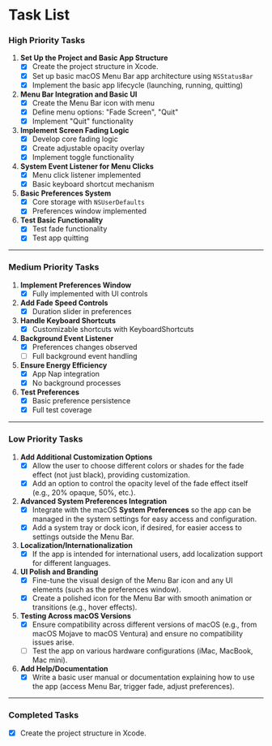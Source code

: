 # Task List

### **High Priority Tasks**
1. **Set Up the Project and Basic App Structure**  
   - [x] Create the project structure in Xcode.
   - [x] Set up basic macOS Menu Bar app architecture using `NSStatusBar`
   - [x] Implement the basic app lifecycle (launching, running, quitting)

2. **Menu Bar Integration and Basic UI**  
   - [x] Create the Menu Bar icon with menu
   - [x] Define menu options: "Fade Screen", "Quit"
   - [x] Implement "Quit" functionality

3. **Implement Screen Fading Logic**  
   - [x] Develop core fading logic
   - [x] Create adjustable opacity overlay
   - [x] Implement toggle functionality
   
4. **System Event Listener for Menu Clicks**  
   - [x] Menu click listener implemented
   - [x] Basic keyboard shortcut mechanism

5. **Basic Preferences System**  
   - [x] Core storage with `NSUserDefaults`
   - [x] Preferences window implemented

6. **Test Basic Functionality**  
   - [x] Test fade functionality
   - [x] Test app quitting

---

### **Medium Priority Tasks**
1. **Implement Preferences Window**  
   - [x] Fully implemented with UI controls

2. **Add Fade Speed Controls**  
   - [x] Duration slider in preferences

3. **Handle Keyboard Shortcuts**  
   - [x] Customizable shortcuts with KeyboardShortcuts

4. **Background Event Listener**  
   - [x] Preferences changes observed
   - [ ] Full background event handling

5. **Ensure Energy Efficiency**  
   - [x] App Nap integration
   - [x] No background processes

6. **Test Preferences**  
   - [x] Basic preference persistence
   - [x] Full test coverage

---

### **Low Priority Tasks**
1. **Add Additional Customization Options**  
   - [x] Allow the user to choose different colors or shades for the fade effect (not just black), providing customization.
   - [x] Add an option to control the opacity level of the fade effect itself (e.g., 20% opaque, 50%, etc.).

2. **Advanced System Preferences Integration**  
   - [x] Integrate with the macOS **System Preferences** so the app can be managed in the system settings for easy access and configuration.
   - [x] Add a system tray or dock icon, if desired, for easier access to settings outside the Menu Bar.

3. **Localization/Internationalization**  
   - [x] If the app is intended for international users, add localization support for different languages.
   
4. **UI Polish and Branding**  
   - [x] Fine-tune the visual design of the Menu Bar icon and any UI elements (such as the preferences window).
   - [x] Create a polished icon for the Menu Bar with smooth animation or transitions (e.g., hover effects).
   
5. **Testing Across macOS Versions**  
   - [x] Ensure compatibility across different versions of macOS (e.g., from macOS Mojave to macOS Ventura) and ensure no compatibility issues arise.
   - [ ] Test the app on various hardware configurations (iMac, MacBook, Mac mini).

6. **Add Help/Documentation**  
   - [x] Write a basic user manual or documentation explaining how to use the app (access Menu Bar, trigger fade, adjust preferences).

---

### **Completed Tasks**
- [x] Create the project structure in Xcode.